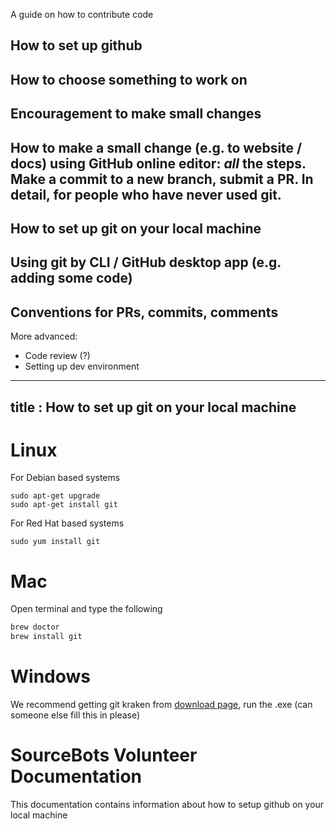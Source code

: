 A guide on how to contribute code 

## How to set up github
## How to choose something to work on
## Encouragement to make small changes
## How to make a small change (e.g. to website / docs) using GitHub online editor: *all* the steps. Make a commit to a new branch, submit a PR. In detail, for people who have never used git.
## How to set up git on your local machine
## Using git by CLI / GitHub desktop app (e.g. adding some code)
## Conventions for PRs, commits, comments

More advanced:
* Code review (?)
* Setting up dev environment

---
title : How to set up git on your local machine
---

# Linux
For Debian based systems

```sudo apt-get update
sudo apt-get upgrade
sudo apt-get install git
```

For Red Hat based systems

```sudo yum upgrade
sudo yum install git
```


# Mac
Open terminal and type the following 
```ruby -e "$(curl -fsSL https://raw.githubusercontent.com/Homebrew/install/master/install)"
brew doctor
brew install git
```


# Windows 
We recommend getting git kraken from [download page](https://www.gitkraken.com/), run the 
.exe (can someone else fill this in please)


# SourceBots Volunteer Documentation
This documentation contains information about how to setup github on your local machine 

